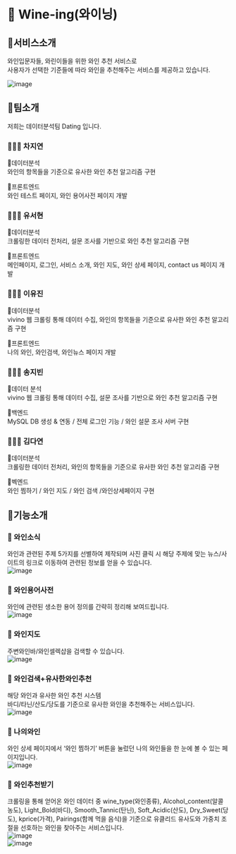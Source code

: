 # 🍷 Wine-ing(와이닝)


## 🚩서비스소개

와인입문자들, 와린이들을 위한 와인 추천 서비스로</br>
사용자가 선택한 기준들에 따라 와인을 추천해주는 서비스를 제공하고 있습니다.</br>

![image](https://user-images.githubusercontent.com/90396746/185293367-5bcb323a-7e94-4618-805e-2711bb81d439.png)</br>


## 🚩팀소개
저희는 데이터분석팀 Dating 입니다.

### 👩🏻‍💻 차지연</br>
📍데이터분석</br>
와인의 항목들을 기준으로 유사한 와인 추천 알고리즘 구현</br>

📍프론트엔드</br>
와인 테스트 페이지, 와인 용어사전 페이지 개발</br>

### 👩🏻‍💻 유서현</br>
📍데이터분석</br>
크롤링한 데이터 전처리, 설문 조사를 기반으로 와인 추천 알고리즘 구현</br>

📍프론트엔드</br>
메인페이지, 로그인, 서비스 소개, 와인 지도, 와인 상세 페이지, contact us 페이지 개발</br>

### 👩🏻‍💻 이유진</br>
📍데이터분석</br>
vivino 웹 크롤링 통해 데이터 수집, 와인의 항목들을 기준으로 유사한 와인 추천 알고리즘 구현</br>

📍프론트엔드</br>
나의 와인, 와인검색, 와인뉴스 페이지 개발</br>

### 👩🏻‍💻 송지빈</br>
📍데이터 분석</br>
vivino 웹 크롤링 통해 데이터 수집, 설문 조사를 기반으로 와인 추천 알고리즘 구현</br>

📍백엔드</br>
MySQL DB 생성 & 연동 / 전체 로그인 기능 / 와인 설문 조사 서버 구현</br>


### 👩🏻‍💻 김다연</br>
📍데이터분석</br>
크롤링한 데이터 전처리, 와인의 항목들을 기준으로 유사한 와인 추천 알고리즘 구현</br>

📍벡엔드</br>
와인 찜하기 / 와인 지도 / 와인 검색 /와인상세페이지 구현</br>


## 🚩기능소개

### 🍷 와인소식
와인과 관련된 주제 5가지를 선별하여 제작되며 사진 클릭 시 해당 주제에 맞는 뉴스/사이트의 링크로 이동하여 관련된 정보를 얻을 수 있습니다.</br>
![image](https://user-images.githubusercontent.com/90396746/185293807-efe58f4e-3d6b-4a03-8a3a-3aee924d1b38.png)</br>



### 🍷 와인용어사전
와인에 관련된 생소한 용어 정의를 간략히 정리해 보여드립니다.</br>
![image](https://user-images.githubusercontent.com/90396746/185293831-a34e64c6-39a3-444a-a5e4-ab92b0ad2ec1.png)</br>



### 🍷 와인지도
주변와인바/와인셀렉샵을 검색할 수 있습니다.</br>
![image](https://user-images.githubusercontent.com/90396746/185293840-68a0b796-3969-45bc-ac04-c383889b0b0b.png)</br>



### 🍷 와인검색+유사한와인추천
해당 와인과 유사한 와인 추천 시스템</br>
바디/타닌/산도/당도를 기준으로 유사한 와인을 추천해주는 서비스입니다.</br>
![image](https://user-images.githubusercontent.com/90396746/185293878-42631943-8ca8-40bb-9493-b8ea2ef2bfb6.png)</br>


### 🍷 나의와인
와인 상세 페이지에서 ‘와인 찜하기’ 버튼을 눌렀던 나의 와인들을 한 눈에 볼 수 있는 페이지입니다.</br>
![image](https://user-images.githubusercontent.com/90396746/185293905-84b68714-7960-4987-ae59-965c8ecb1184.png)</br>



### 🍷 와인추천받기
크롤링을 통해 얻어온 와인 데이터 중 wine_type(와인종류), Alcohol_content(알콜 농도),  Light_Bold(바디), Smooth_Tannic(탄닌), Soft_Acidic(산도), Dry_Sweet(당도), kprice(가격), Pairings(함께 먹을 음식)을 기준으로 유클리드 유사도와 가중치 조절을  선호하는 와인을 찾아주는 서비스입니다.</br>
![image](https://user-images.githubusercontent.com/90396746/185293743-5834d5fb-298a-4240-ae7d-1db6d71d9ea9.png)</br>
![image](https://user-images.githubusercontent.com/90396746/185293765-dc9abbb1-e9cf-4378-95c2-ddc969222881.png)</br>



